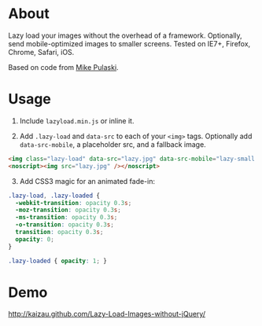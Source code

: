 # About

Lazy load your images without the overhead of a framework. Optionally, send mobile-optimized images to smaller screens. Tested on IE7+, Firefox, Chrome, Safari, iOS.

Based on code from [Mike Pulaski](http://www.mikepulaski.com/code/2012/06/29/lazy-load-images-without-external-libraries/).

# Usage

1) Include `lazyload.min.js` or inline it.

2) Add `.lazy-load` and `data-src` to each of your `<img>` tags. Optionally add `data-src-mobile`, a placeholder src, and a fallback image.

```html
<img class="lazy-load" data-src="lazy.jpg" data-src-mobile="lazy-small.jpg" src="blank.gif" />
<noscript><img src="lazy.jpg" /></noscript>
```

3) Add CSS3 magic for an animated fade-in:

```css
.lazy-load, .lazy-loaded {
  -webkit-transition: opacity 0.3s;
  -moz-transition: opacity 0.3s;
  -ms-transition: opacity 0.3s;
  -o-transition: opacity 0.3s;
  transition: opacity 0.3s;
  opacity: 0;
}

.lazy-loaded { opacity: 1; }
```

# Demo

http://kaizau.github.com/Lazy-Load-Images-without-jQuery/
